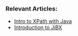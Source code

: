### Relevant Articles:
- [Intro to XPath with Java](http://www.nklkarthi.com/java-xpath)
- [Introduction to JiBX](http://www.nklkarthi.com/jibx)
